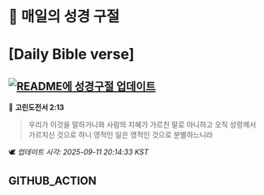 # 🙏 매일의 성경 구절
# [Daily Bible verse]
## [![README에 성경구절 업데이트](https://github.com/DONGSUKA/first_test/actions/workflows/update-readme-bible.yml/badge.svg)](https://github.com/DONGSUKA/first_test/actions/workflows/update-readme-bible.yml)
<!-- START_BIBLE_VERSE -->
📖 **고린도전서 2:13**
> 우리가 이것을 말하거니와 사람의 지혜가 가르친 말로 아니하고 오직 성령께서 가르치신 것으로 하니 영적인 일은 영적인 것으로 분별하느니라

🕊️ _업데이트 시각: 2025-09-11 20:14:33 KST_
  <!-- END_BIBLE_VERSE -->
## GITHUB_ACTION
